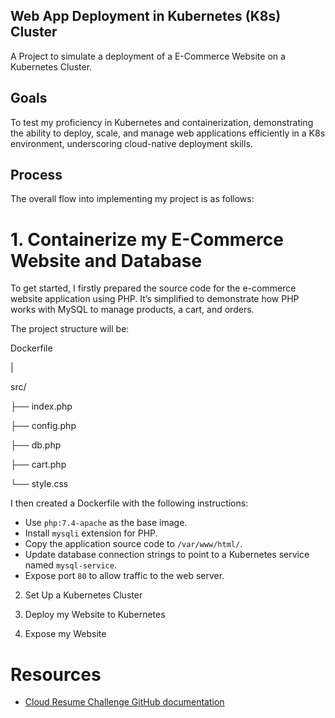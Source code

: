 ## Web App Deployment in Kubernetes (K8s) Cluster

A Project to simulate a deployment of a E-Commerce Website on a Kubernetes Cluster.

## Goals

To test my proficiency in Kubernetes and containerization, demonstrating the ability to deploy, scale, and manage web applications efficiently in a K8s environment, underscoring cloud-native deployment skills.

##  Process

The overall flow into implementing my project is as follows:

# 1. Containerize my E-Commerce Website and Database

To get started, I firstly prepared the source code for the e-commerce website application using PHP. It’s simplified to demonstrate how PHP works with MySQL to manage products, a cart, and orders.

The project structure will be:

Dockerfile

|

src/

├── index.php

├── config.php

├── db.php

├── cart.php

└── style.css

I then created a Dockerfile with the following instructions:
   - Use `php:7.4-apache` as the base image.
   - Install `mysqli` extension for PHP.
   - Copy the application source code to `/var/www/html/`.
   - Update database connection strings to point to a Kubernetes service named `mysql-service`.
   - Expose port `80` to allow traffic to the web server.

2. Set Up a Kubernetes Cluster

3. Deploy my Website to Kubernetes

4. Expose my Website


# Resources

- [Cloud Resume Challenge GitHub documentation](https://github.com/cloudresumechallenge/projects/blob/main/projects/kubernetes/cloud-resume-challenge.md)
